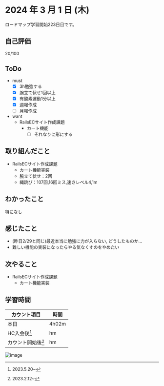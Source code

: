 # 2024 年 3 月 1 日 (木)
ロードマップ学習開始223日目です。

## 自己評価
20/100

## ToDo
- must
  - [x] 3h勉強する
  - [x] 腕立て伏せ1回以上
  - [x] 有酸素運動1分以上
  - [x] 週報作成
  - [ ] 月報作成
- want
  - RailsECサイト作成課題
    - カート機能
      - [ ] それなりに形にする

## 取り組んだこと
- RailsECサイト作成課題
  - カート機能実装
  - 腕立て伏せ：2回
  - 縄跳び：107回,16回ミス,速さレベル4,1m

## わかったこと
特になし

## 感じたこと
- (昨日2/29と同じ)最近本当に勉強に力が入らない, どうしたものか...
- 難しい機能の実装になったらやる気なくすのをやめたい

## 次やること
- RailsECサイト作成課題
  - カート機能実装

## 学習時間
|カウント項目|時間|
|----|----|
|本日 |4h02m|
|HC入会後[^1]|hm|
|カウント開始後[^2]|hm|

[^1]: 2023.5.20~
[^2]: 2023.2.12~

![image](https://github.com/nil-ramuda/daily_report/assets/94735931/3eaf3bc9-86e2-40ed-a162-9fb5ded4e62d)
